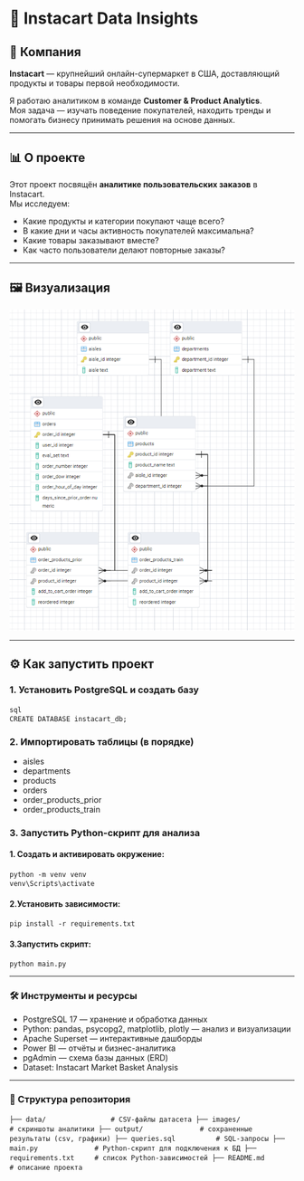 # 🛒 Instacart Data Insights  

## 📌 Компания  
**Instacart** — крупнейший онлайн-супермаркет в США, доставляющий продукты и товары первой необходимости.  

Я работаю аналитиком в команде **Customer & Product Analytics**.  
Моя задача — изучать поведение покупателей, находить тренды и помогать бизнесу принимать решения на основе данных.  

---

## 📊 О проекте  
Этот проект посвящён **аналитике пользовательских заказов** в Instacart.  
Мы исследуем:  
- Какие продукты и категории покупают чаще всего?  
- В какие дни и часы активность покупателей максимальна?  
- Какие товары заказывают вместе?  
- Как часто пользователи делают повторные заказы?  

---

## 🖼️ Визуализация  
![ERD](images/erd.png) 

---

## ⚙️ Как запустить проект  

### 1. Установить PostgreSQL и создать базу  
    sql
    CREATE DATABASE instacart_db;
### 2. Импортировать таблицы (в порядке)
 - aisles
 - departments
 - products
 - orders
 - order_products_prior
 - order_products_train

### 3. Запустить Python-скрипт для анализа
 #### 1. Создать и активировать окружение:
    python -m venv venv
    venv\Scripts\activate 
 #### 2.Установить зависимости:
    pip install -r requirements.txt

 #### 3.Запустить скрипт:
    python main.py
    
---

### 🛠 Инструменты и ресурсы
 - PostgreSQL 17 — хранение и обработка данных
 - Python: pandas, psycopg2, matplotlib, plotly — анализ и визуализации
 - Apache Superset — интерактивные дашборды
 - Power BI — отчёты и бизнес-аналитика
 - pgAdmin — схема базы данных (ERD)
 - Dataset: Instacart Market Basket Analysis

---

### 📂 Структура репозитория
``
├── data/                # CSV-файлы датасета
├── images/              # скриншоты аналитики
├── output/              # сохраненные результаты (csv, графики)
├── queries.sql          # SQL-запросы
├── main.py              # Python-скрипт для подключения к БД
├── requirements.txt     # список Python-зависимостей
├── README.md            # описание проекта
``
